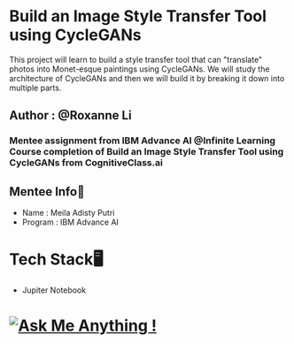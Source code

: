 # Build an Image Style Transfer Tool using CycleGANs 
This project will learn to  build a style transfer tool that can "translate" photos into Monet-esque paintings using CycleGANs. We will study the architecture of CycleGANs and then we will build it by breaking it down into multiple parts.

## Author : @Roxanne Li

### Mentee assignment from IBM Advance AI @Infinite Learning Course completion of Build an Image Style Transfer Tool using CycleGANs from CognitiveClass.ai

## Mentee Info👧
- Name : Meila Adisty Putri
- Program : IBM Advance AI

# Tech Stack🖥
- Jupiter Notebook

# [![Ask Me Anything !](https://img.shields.io/badge/Ask%20me-anything-1abc9c.svg)](https://GitHub.com/Naereen/ama)
